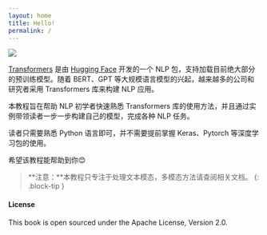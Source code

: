 ```yaml
---
layout: home
title: Hello!
permalink: /
---
```


![](assets/title.jpg)

[Transformers](https://huggingface.co/docs/transformers/index) 是由 [Hugging Face](https://huggingface.co/) 开发的一个 NLP 包，支持加载目前绝大部分的预训练模型。随着 BERT、GPT 等大规模语言模型的兴起，越来越多的公司和研究者采用 Transformers 库来构建 NLP 应用。

本教程旨在帮助 NLP 初学者快速熟悉 Transformers 库的使用方法，并且通过实例带领读者一步一步构建自己的模型，完成各种 NLP 任务。

读者只需要熟悉 Python 语言即可，并不需要提前掌握 Keras、Pytorch 等深度学习包的使用。

希望该教程能帮助到你😊

> **注意：**本教程只专注于处理文本模态，多模态方法请查阅相关文档。
{: .block-tip }

#### License

This book is open sourced under the Apache License, Version 2.0.

